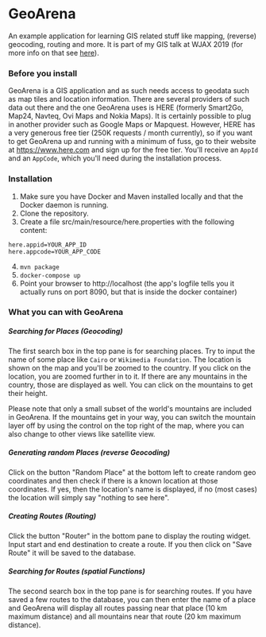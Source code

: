 # GeoArena
An example application for learning GIS related stuff like mapping, (reverse) geocoding, routing and more. 
It is part of my GIS talk at WJAX 2019 (for more info on that see [here](https://jax.de/web-development-javascript/geographie-geometrie-und-der-ganze-rest-warum-die-erde-doch-flach-ist)).

### Before you install
GeoArena is a GIS application and as such needs access to geodata such as map tiles and location information. There are several providers of such data out there and the one GeoArena uses is HERE (formerly Smart2Go, Map24, Navteq, Ovi Maps and Nokia Maps). It is certainly possible to plug in another provider such as Google Maps or Mapquest. However, HERE has a very generous free tier (250K requests / month currently), so if you want to get GeoArena up and running with a minimum of fuss, go to their website at https://www.here.com and sign up for the free tier. You'll receive an `AppId` and an `AppCode`, which you'll need during the installation process.

### Installation
1. Make sure you have Docker and Maven installed locally and that the Docker daemon is running.
2. Clone the repository.
3. Create a file src/main/resource/here.properties with the following content:
```
here.appid=YOUR_APP_ID
here.appcode=YOUR_APP_CODE
```
4. `mvn package`
5. `docker-compose up`
6. Point your browser to http://localhost (the app's logfile tells you it actually runs on port 8090, but that is inside the docker container)

### What you can with GeoArena
##### Searching for Places (Geocoding)
The first search box in the top pane is for searching places. Try to input the name of some place like `Cairo` or `Wikimedia Foundation`. The location is shown on the map and you'll be zoomed to the country. If you click on the location, you are zoomed further in to it. If there are any mountains in the country, those are displayed as well. You can click on the mountains to get their height.

Please note that only a small subset of the world's mountains are included in GeoArena. If the mountains get in your way, you can switch the mountain layer off by using the control on the top right of the map, where you can also change to other views like satellite view.

##### Generating random Places (reverse Geocoding)
Click on the button "Random Place" at the bottom left to create random geo coordinates and then check if there is a known location at those coordinates. If yes, then the location's name is displayed, if no (most cases) the location will simply say "nothing to see here".

##### Creating Routes (Routing)
Click the button "Router" in the bottom pane to display the routing widget. Input start and end destination to create a route. If you then click on "Save Route" it will be saved to the database.

##### Searching for Routes (spatial Functions)
The second search box in the top pane is for searching routes. If you have saved a few routes to the database, you can then enter the name of a place and GeoArena will display all routes passing near that place (10 km maximum distance) and all mountains near that route (20 km maximum distance).
